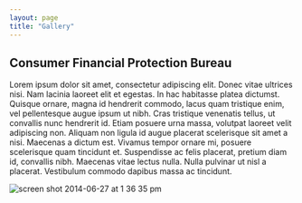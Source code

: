 ```yaml
---
layout: page
title: "Gallery"
---
```


## Consumer Financial Protection Bureau

Lorem ipsum dolor sit amet, consectetur adipiscing elit. Donec vitae ultrices nisi. Nam lacinia laoreet elit et egestas. In hac habitasse platea dictumst. Quisque ornare, magna id hendrerit commodo, lacus quam tristique enim, vel pellentesque augue ipsum ut nibh. Cras tristique venenatis tellus, ut convallis nunc hendrerit id. Etiam posuere urna massa, volutpat laoreet velit adipiscing non. Aliquam non ligula id augue placerat scelerisque sit amet a nisi. Maecenas a dictum est. Vivamus tempor ornare mi, posuere scelerisque quam tincidunt et. Suspendisse ac felis placerat, pretium diam id, convallis nibh. Maecenas vitae lectus nulla. Nulla pulvinar ut nisl a placerat. Vestibulum commodo dapibus massa ac tincidunt.

![screen shot 2014-06-27 at 1 36 35 pm](https://cloud.githubusercontent.com/assets/633088/3415499/ac2b8f5c-fe21-11e3-94ca-72c78e22c804.png)






